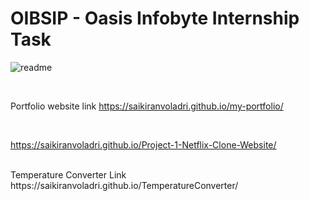 # OIBSIP  - Oasis Infobyte Internship Task

![readme](https://user-images.githubusercontent.com/87108573/225290294-e28aeabd-b276-48e3-815b-fc401aeb5d02.png)

<br>

Portfolio website link https://saikiranvoladri.github.io/my-portfolio/ 

<br>

https://saikiranvoladri.github.io/Project-1-Netflix-Clone-Website/ 

<br>
Temperature Converter Link https://saikiranvoladri.github.io/TemperatureConverter/


